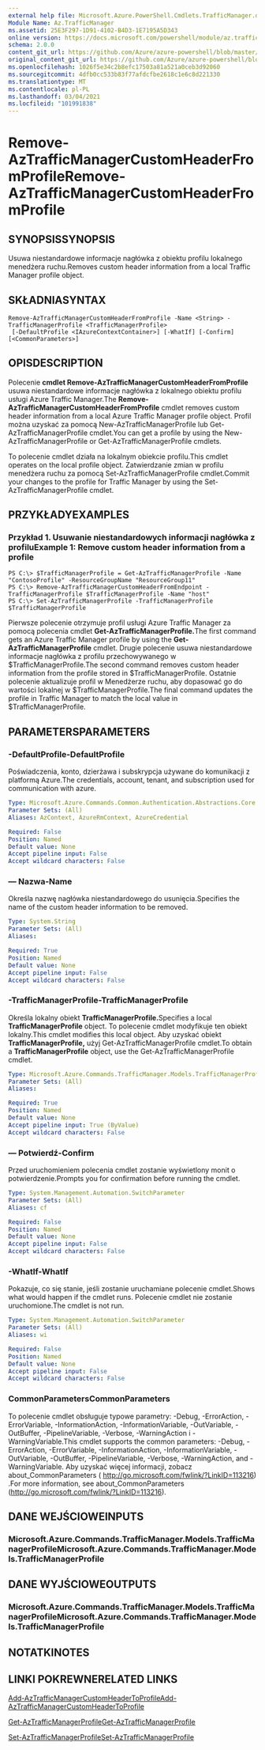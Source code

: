 ```yaml
---
external help file: Microsoft.Azure.PowerShell.Cmdlets.TrafficManager.dll-Help.xml
Module Name: Az.TrafficManager
ms.assetid: 25E3F297-1D91-4102-B4D3-1E7195A5D343
online version: https://docs.microsoft.com/powershell/module/az.trafficmanager/remove-aztrafficmanagercustomheaderfromprofile
schema: 2.0.0
content_git_url: https://github.com/Azure/azure-powershell/blob/master/src/TrafficManager/TrafficManager/help/Remove-AzTrafficManagerCustomHeaderFromProfile.md
original_content_git_url: https://github.com/Azure/azure-powershell/blob/master/src/TrafficManager/TrafficManager/help/Remove-AzTrafficManagerCustomHeaderFromProfile.md
ms.openlocfilehash: 1026f5e34c2b8efc17503a81a521a0ceb3d92060
ms.sourcegitcommit: 4dfb0cc533b83f77afdcfbe2618c1e6c8d221330
ms.translationtype: MT
ms.contentlocale: pl-PL
ms.lasthandoff: 03/04/2021
ms.locfileid: "101991838"
---
```

# <span data-ttu-id="87eba-101">Remove-AzTrafficManagerCustomHeaderFromProfile</span><span class="sxs-lookup"><span data-stu-id="87eba-101">Remove-AzTrafficManagerCustomHeaderFromProfile</span></span>

## <span data-ttu-id="87eba-102">SYNOPSIS</span><span class="sxs-lookup"><span data-stu-id="87eba-102">SYNOPSIS</span></span>
<span data-ttu-id="87eba-103">Usuwa niestandardowe informacje nagłówka z obiektu profilu lokalnego menedżera ruchu.</span><span class="sxs-lookup"><span data-stu-id="87eba-103">Removes custom header information from a local Traffic Manager profile object.</span></span>

## <span data-ttu-id="87eba-104">SKŁADNIA</span><span class="sxs-lookup"><span data-stu-id="87eba-104">SYNTAX</span></span>

```
Remove-AzTrafficManagerCustomHeaderFromProfile -Name <String> -TrafficManagerProfile <TrafficManagerProfile>
 [-DefaultProfile <IAzureContextContainer>] [-WhatIf] [-Confirm] [<CommonParameters>]
```

## <span data-ttu-id="87eba-105">OPIS</span><span class="sxs-lookup"><span data-stu-id="87eba-105">DESCRIPTION</span></span>
<span data-ttu-id="87eba-106">Polecenie **cmdlet Remove-AzTrafficManagerCustomHeaderFromProfile** usuwa niestandardowe informacje nagłówka z lokalnego obiektu profilu usługi Azure Traffic Manager.</span><span class="sxs-lookup"><span data-stu-id="87eba-106">The **Remove-AzTrafficManagerCustomHeaderFromProfile** cmdlet removes custom header information from a local Azure Traffic Manager profile object.</span></span>
<span data-ttu-id="87eba-107">Profil można uzyskać za pomocą New-AzTrafficManagerProfile lub Get-AzTrafficManagerProfile cmdlet.</span><span class="sxs-lookup"><span data-stu-id="87eba-107">You can get a profile by using the New-AzTrafficManagerProfile or Get-AzTrafficManagerProfile cmdlets.</span></span>

<span data-ttu-id="87eba-108">To polecenie cmdlet działa na lokalnym obiekcie profilu.</span><span class="sxs-lookup"><span data-stu-id="87eba-108">This cmdlet operates on the local profile object.</span></span>
<span data-ttu-id="87eba-109">Zatwierdzanie zmian w profilu menedżera ruchu za pomocą Set-AzTrafficManagerProfile cmdlet.</span><span class="sxs-lookup"><span data-stu-id="87eba-109">Commit your changes to the profile for Traffic Manager by using the Set-AzTrafficManagerProfile cmdlet.</span></span>

## <span data-ttu-id="87eba-110">PRZYKŁADY</span><span class="sxs-lookup"><span data-stu-id="87eba-110">EXAMPLES</span></span>

### <span data-ttu-id="87eba-111">Przykład 1. Usuwanie niestandardowych informacji nagłówka z profilu</span><span class="sxs-lookup"><span data-stu-id="87eba-111">Example 1: Remove custom header information from a profile</span></span>
```
PS C:\> $TrafficManagerProfile = Get-AzTrafficManagerProfile -Name "ContosoProfile" -ResourceGroupName "ResourceGroup11"
PS C:\> Remove-AzTrafficManagerCustomHeaderFromEndpoint -TrafficManagerProfile $TrafficManagerProfile -Name "host"
PS C:\> Set-AzTrafficManagerProfile -TrafficManagerProfile $TrafficManagerProfile
```

<span data-ttu-id="87eba-112">Pierwsze polecenie otrzymuje profil usługi Azure Traffic Manager za pomocą polecenia cmdlet **Get-AzTrafficManagerProfile.**</span><span class="sxs-lookup"><span data-stu-id="87eba-112">The first command gets an Azure Traffic Manager profile by using the **Get-AzTrafficManagerProfile** cmdlet.</span></span>
<span data-ttu-id="87eba-113">Drugie polecenie usuwa niestandardowe informacje nagłówka z profilu przechowywanego w $TrafficManagerProfile.</span><span class="sxs-lookup"><span data-stu-id="87eba-113">The second command removes custom header information from the profile stored in $TrafficManagerProfile.</span></span>
<span data-ttu-id="87eba-114">Ostatnie polecenie aktualizuje profil w Menedżerze ruchu, aby dopasować go do wartości lokalnej w $TrafficManagerProfile.</span><span class="sxs-lookup"><span data-stu-id="87eba-114">The final command updates the profile in Traffic Manager to match the local value in $TrafficManagerProfile.</span></span>

## <span data-ttu-id="87eba-115">PARAMETERS</span><span class="sxs-lookup"><span data-stu-id="87eba-115">PARAMETERS</span></span>

### <span data-ttu-id="87eba-116">-DefaultProfile</span><span class="sxs-lookup"><span data-stu-id="87eba-116">-DefaultProfile</span></span>
<span data-ttu-id="87eba-117">Poświadczenia, konto, dzierżawa i subskrypcja używane do komunikacji z platformą Azure.</span><span class="sxs-lookup"><span data-stu-id="87eba-117">The credentials, account, tenant, and subscription used for communication with azure.</span></span>

```yaml
Type: Microsoft.Azure.Commands.Common.Authentication.Abstractions.Core.IAzureContextContainer
Parameter Sets: (All)
Aliases: AzContext, AzureRmContext, AzureCredential

Required: False
Position: Named
Default value: None
Accept pipeline input: False
Accept wildcard characters: False
```

### <span data-ttu-id="87eba-118">— Nazwa</span><span class="sxs-lookup"><span data-stu-id="87eba-118">-Name</span></span>
<span data-ttu-id="87eba-119">Określa nazwę nagłówka niestandardowego do usunięcia.</span><span class="sxs-lookup"><span data-stu-id="87eba-119">Specifies the name of the custom header information to be removed.</span></span>

```yaml
Type: System.String
Parameter Sets: (All)
Aliases:

Required: True
Position: Named
Default value: None
Accept pipeline input: False
Accept wildcard characters: False
```

### <span data-ttu-id="87eba-120">-TrafficManagerProfile</span><span class="sxs-lookup"><span data-stu-id="87eba-120">-TrafficManagerProfile</span></span>
<span data-ttu-id="87eba-121">Określa lokalny obiekt **TrafficManagerProfile.**</span><span class="sxs-lookup"><span data-stu-id="87eba-121">Specifies a local **TrafficManagerProfile** object.</span></span>
<span data-ttu-id="87eba-122">To polecenie cmdlet modyfikuje ten obiekt lokalny.</span><span class="sxs-lookup"><span data-stu-id="87eba-122">This cmdlet modifies this local object.</span></span>
<span data-ttu-id="87eba-123">Aby uzyskać obiekt **TrafficManagerProfile,** użyj Get-AzTrafficManagerProfile cmdlet.</span><span class="sxs-lookup"><span data-stu-id="87eba-123">To obtain a **TrafficManagerProfile** object, use the Get-AzTrafficManagerProfile cmdlet.</span></span>

```yaml
Type: Microsoft.Azure.Commands.TrafficManager.Models.TrafficManagerProfile
Parameter Sets: (All)
Aliases:

Required: True
Position: Named
Default value: None
Accept pipeline input: True (ByValue)
Accept wildcard characters: False
```

### <span data-ttu-id="87eba-124">— Potwierdź</span><span class="sxs-lookup"><span data-stu-id="87eba-124">-Confirm</span></span>
<span data-ttu-id="87eba-125">Przed uruchomieniem polecenia cmdlet zostanie wyświetlony monit o potwierdzenie.</span><span class="sxs-lookup"><span data-stu-id="87eba-125">Prompts you for confirmation before running the cmdlet.</span></span>

```yaml
Type: System.Management.Automation.SwitchParameter
Parameter Sets: (All)
Aliases: cf

Required: False
Position: Named
Default value: None
Accept pipeline input: False
Accept wildcard characters: False
```

### <span data-ttu-id="87eba-126">-WhatIf</span><span class="sxs-lookup"><span data-stu-id="87eba-126">-WhatIf</span></span>
<span data-ttu-id="87eba-127">Pokazuje, co się stanie, jeśli zostanie uruchamiane polecenie cmdlet.</span><span class="sxs-lookup"><span data-stu-id="87eba-127">Shows what would happen if the cmdlet runs.</span></span> <span data-ttu-id="87eba-128">Polecenie cmdlet nie zostanie uruchomione.</span><span class="sxs-lookup"><span data-stu-id="87eba-128">The cmdlet is not run.</span></span>

```yaml
Type: System.Management.Automation.SwitchParameter
Parameter Sets: (All)
Aliases: wi

Required: False
Position: Named
Default value: None
Accept pipeline input: False
Accept wildcard characters: False
```

### <span data-ttu-id="87eba-129">CommonParameters</span><span class="sxs-lookup"><span data-stu-id="87eba-129">CommonParameters</span></span>
<span data-ttu-id="87eba-130">To polecenie cmdlet obsługuje typowe parametry: -Debug, -ErrorAction, -ErrorVariable, -InformationAction, -InformationVariable, -OutVariable, -OutBuffer, -PipelineVariable, -Verbose, -WarningAction i -WarningVariable.</span><span class="sxs-lookup"><span data-stu-id="87eba-130">This cmdlet supports the common parameters: -Debug, -ErrorAction, -ErrorVariable, -InformationAction, -InformationVariable, -OutVariable, -OutBuffer, -PipelineVariable, -Verbose, -WarningAction, and -WarningVariable.</span></span> <span data-ttu-id="87eba-131">Aby uzyskać więcej informacji, zobacz about_CommonParameters ( http://go.microsoft.com/fwlink/?LinkID=113216) .</span><span class="sxs-lookup"><span data-stu-id="87eba-131">For more information, see about_CommonParameters (http://go.microsoft.com/fwlink/?LinkID=113216).</span></span>

## <span data-ttu-id="87eba-132">DANE WEJŚCIOWE</span><span class="sxs-lookup"><span data-stu-id="87eba-132">INPUTS</span></span>

### <span data-ttu-id="87eba-133">Microsoft.Azure.Commands.TrafficManager.Models.TrafficManagerProfile</span><span class="sxs-lookup"><span data-stu-id="87eba-133">Microsoft.Azure.Commands.TrafficManager.Models.TrafficManagerProfile</span></span>

## <span data-ttu-id="87eba-134">DANE WYJŚCIOWE</span><span class="sxs-lookup"><span data-stu-id="87eba-134">OUTPUTS</span></span>

### <span data-ttu-id="87eba-135">Microsoft.Azure.Commands.TrafficManager.Models.TrafficManagerProfile</span><span class="sxs-lookup"><span data-stu-id="87eba-135">Microsoft.Azure.Commands.TrafficManager.Models.TrafficManagerProfile</span></span>

## <span data-ttu-id="87eba-136">NOTATKI</span><span class="sxs-lookup"><span data-stu-id="87eba-136">NOTES</span></span>

## <span data-ttu-id="87eba-137">LINKI POKREWNE</span><span class="sxs-lookup"><span data-stu-id="87eba-137">RELATED LINKS</span></span>

[<span data-ttu-id="87eba-138">Add-AzTrafficManagerCustomHeaderToProfile</span><span class="sxs-lookup"><span data-stu-id="87eba-138">Add-AzTrafficManagerCustomHeaderToProfile</span></span>](./Add-AzTrafficManagerCustomHeaderToProfile.md)

[<span data-ttu-id="87eba-139">Get-AzTrafficManagerProfile</span><span class="sxs-lookup"><span data-stu-id="87eba-139">Get-AzTrafficManagerProfile</span></span>](./Get-AzTrafficManagerProfile.md)

[<span data-ttu-id="87eba-140">Set-AzTrafficManagerProfile</span><span class="sxs-lookup"><span data-stu-id="87eba-140">Set-AzTrafficManagerProfile</span></span>](./Set-AzTrafficManagerProfile.md)
